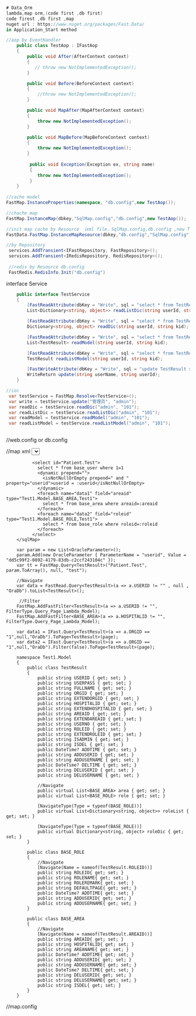 ```csharp
# Data_Orm
lambda,map orm,(code first ,db first)
code firest ,db first ,map
nuget url : https://www.nuget.org/packages/Fast.Data/
in Application_Start method

//aop by EventHandler
    public class TestAop : IFastAop
    {
        public void After(AfterContext context)
        {
           // throw new NotImplementedException();
        }

        public void Before(BeforeContext context)
        {
            //throw new NotImplementedException();
        }

        public void MapAfter(MapAfterContext context)
        {
            throw new NotImplementedException();
        }

        public void MapBefore(MapBeforeContext context)
        {
            throw new NotImplementedException();
        }
        
         public void Exception(Exception ex, string name)
         {
            throw new NotImplementedException();
         }
    }
    
//cache model
FastMap.InstanceProperties(namespace, "db.config",new TestAop());

//chache map
FastMap.InstanceMap(dbkey,"SqlMap.config","db.config",new TestAop());

//init map cache by Resource （xml file，SqlMap.config,db.config ,new TestAop()）
FastData.FastMap.InstanceMapResource(dbkey,"db.config","SqlMap.config",new TestAop());

//by Repository
 services.AddTransient<IFastRepository, FastRepository>();
 services.AddTransient<IRedisRepository, RedisRepository>();
 
 //redis by Resource db.config
 FastRedis.RedisInfo.Init("db.config")
```
interface  Service            
```csharp
    public interface TestService
    {
        [FastReadAttribute(dbKey = "Write", sql = "select * from TestResult where userId=?userId and userId=?userId")]
        List<Dictionary<string, object>> readListDic(string userId, string kid);

        [FastReadAttribute(dbKey = "Write", sql = "select * from TestResult where userId=?userId and userId=?userId")]
        Dictionary<string, object> readDic(string userId, string kid);

        [FastReadAttribute(dbKey = "Write", sql = "select * from TestResult where userId=?userId and userId=:userId")]
        List<TestResult> readModel(string userId, string kid);

        [FastReadAttribute(dbKey = "Write", sql = "select * from TestResult where userId=?userId and userId=?userId")]
        TestResult readListModel(string userId, string kid);

        [FastWriteAttribute(dbKey = "Write", sql = "update TestResult set userName=?userName where userId=?userId")]
        WriteReturn update(string userName, string userId);
    }

//ioc  
 var testService = FastMap.Resolve<TestService>();
 var write = testService.update("管理员", "admin");
 var readDic = testService.readDic("admin", "101");
 var readListDic = testService.readListDic("admin", "101");
 var readModel = testService.readModel("admin", "101");
 var readListModel = testService.readListModel("admin", "101");
            
 ```   

//web.config or db.config
<configSections>
    <section name="DataConfig" type="FastData.Config.DataConfig,FastData" />
</configSections>

 <DataConfig>
    <Oracle>
      <Add ConnStr="connstr" IsOutSql="true" IsOutError="true" DesignModel="DbFirst" SqlErrorType="db" CacheType="web"  Key="OraTestDb" />
      <Add ConnStr="connstr" IsOutSql="true" IsOutError="true" DesignModel="CodeFirst" SqlErrorType="file" CacheType="redis"  Key="OraDb" />
    </Oracle>
    <MySql>
      <Add ConnStr="connstr" IsOutSql="true" IsOutError="true" DesignModel="DbFirst" SqlErrorType="db"  CacheType="web"  Key="MyTestDb" />
      <Add ConnStr="connstr" IsOutSql="true" IsOutError="true" DesignModel="CodeFirst"  SqlErrorType="file" CacheType="redis"  Key="MyDb" />
    </MySql>
   <SqlServer>
      <Add ConnStr="connstr" IsOutSql="true" IsOutError="true" DesignModel="DbFirst" SqlErrorType="db"  CacheType="web"  Key="SqlTestDb" />
      <Add ConnStr="connstr" IsOutSql="true" IsOutError="true" DesignModel="CodeFirst"  SqlErrorType="file" CacheType="redis"  Key="SqlDb" />
   </SqlServer>
 </DataConfig>
 
 //map xml
        <?xml version="1.0" encoding="utf-8" ?>
          <sqlMap>
            <select id="GetUser" log="true">
              select a.*
              from base_user a
              <dynamic prepend=" where 1=1">
                <isPropertyAvailable prepend=" and " property="userId">a.userId=?userId</isPropertyAvailable>
                <isEqual compareValue="5" prepend=" and " property="userName">a.userName=?userName</isEqual>
                <isNotEqual compareValue="5" prepend=" and " property="fullName">a.fullName=?fullName</isNotEqual>
                <isGreaterThan compareValue="5" prepend=" and " property="orgId">a.orgId=?orgId</isGreaterThan>
                <isLessThan compareValue="5" prepend=" and " property="userNo">a.userNo=?userNo</isLessThan>
                <isNullOrEmpty prepend=" and " property="roleId">a.roleId=?roleId</isNullOrEmpty>
                <isNotNullOrEmpty prepend=" and " property="isAdmin">a.isAdmin=?isAdmin</isNotNullOrEmpty>
                <if condition="areaId>8" prepend=" and " property="areaId">a.areaId=?areaId</if>
                <if property="est" prepend=" and " condition="!FastUntility.Base.BaseRegular.IsZhString(#est#, false)" references="FastUntility">a=1</if>
                <choose property="userNo">
                   <condition prepend=" and " property="userNo>5">a.userNo=:userNo and a.userNo=5</condition>
                   <other prepend=" and ">a.userNo=:userNo and a.userNo=6</other> <!--by above 2.1.4-->
                </choose>
                <foreach name="data" field="userId" type="Test.Model.TestModel,Test">
                    select ypxh from base_role where userId=:userId
                </foreach>
              </dynamic>
            </select>
            
              <select id="Patient.Test">
                select * from base_user where 1=1
                <dynamic prepend="">
                  <isNotNullOrEmpty prepend=" and " property="userid">userid = :userid</isNotNullOrEmpty>
                </dynamic>
                <foreach name="data1" field="areaid" type="Test1.Model.BASE_AREA,Test1">
                  select * from base_area where areaid=:areaid
                </foreach>
                <foreach name="data2" field="roleid" type="Test1.Model.BASE_ROLE,Test1">
                  select * from base_role where roleid=:roleid
                </foreach>
              </select>
        </sqlMap>
        
        var param = new List<OracleParameter>();
        param.Add(new OracleParameter { ParameterName = "userid", Value = "dd5c99f2-0892-4179-83db-c2ccf243104c" });
        var tt = FastMap.Query<TestResult>("Patient.Test", param.ToArray(), null, "test");
        
        //Navigate
        var data = FastRead.Query<TestResult>(a => a.USERID != "" , null , "OraDb").toList<TestResult>();
        
         //Filter
        FastMap.AddFastFilter<TestResult>(a => a.USERID != "", FilterType.Query_Page_Lambda_Model);
        FastMap.AddFastFilter<BASE_AREA>(a => a.HOSPITALID != "", FilterType.Query_Page_Lambda_Model);
        
        var data1 = IFast.Query<TestResult>(a => a.ORGID == "1",null,"OraDb").ToPage<TestResult>(page);
        var data2 = IFast.Query<TestResult>(a => a.ORGID == "1",null,"OraDb").Filter(false).ToPage<TestResult>(page);
        
        namespace Test1.Model
        {
            public class TestResult
            {
                public string USERID { get; set; }
                public string USERPASS { get; set; }
                public string FULLNAME { get; set; }
                public string ORGID { get; set; }
                public string EXTENDORGID { get; set; }
                public string HOSPITALID { get; set; }
                public string EXTENDHOSPITALID { get; set; }
                public string AREAID { get; set; }
                public string EXTENDAREAID { get; set; }
                public string USERNO { get; set; }
                public string ROLEID { get; set; }
                public string EXTENDROLEID { get; set; }
                public string ISADMIN { get; set; }
                public string ISDEL { get; set; }
                public DateTime? ADDTIME { get; set; }
                public string ADDUSERID { get; set; }
                public string ADDUSERNAME { get; set; }
                public DateTime? DELTIME { get; set; }
                public string DELUSERID { get; set; }
                public string DELUSERNAME { get; set; }
                
                //Navigate
                public virtual List<BASE_AREA> area { get; set; }
                public virtual List<BASE_ROLE> role { get; set; }    
                
                [NavigateType(Type = typeof(BASE_ROLE))]
                public virtual List<Dictionary<string, object>> roleList { get; set; }
                                
                [NavigateType(Type = typeof(BASE_ROLE))]
                public virtual Dictionary<string, object> roleDic { get; set; }
            }
            
            public class BASE_ROLE
            {
                //Navigate
                [Navigate(Name = nameof(TestResult.ROLEID))]
                public string ROLEID{ get; set; }
                public string ROLENAME{ get; set; }
                public string ROLEREMARK{ get; set; }
                public string DEFAULTPAGE{ get; set; }
                public DateTime? ADDTIME{ get; set; }
                public string ADDUSERID{ get; set; }
                public string ADDUSERNAME{ get; set; }      
            }
            
            public class BASE_AREA
            {
                //Navigate
                [Navigate(Name = nameof(TestResult.AREAID))]
                public string AREAID{ get; set; }
                public string HOSPITALID{ get; set; }
                public string AREANAME{ get; set; }
                public DateTime? ADDTIME{ get; set; }
                public string ADDUSERID{ get; set; }
                public string ADDUSERNAME{ get; set; }
                public DateTime? DELTIME{ get; set; }
                public string DELUSERID{ get; set; }
                public string DELUSERNAME{ get; set; }
                public string ISDEL{ get; set; }      
            }
        }
        
//map.config
<?xml version="1.0" encoding="utf-8"?>
<configuration>
  <configSections>
    <section name="MapConfig" type="FastData.Config.MapConfig,FastData"/>
  </configSections>

  <MapConfig>
    <SqlMap>
      <Add File="map/map.xml"/>
    </SqlMap>
  </MapConfig>
</configuration>

 
 

```
